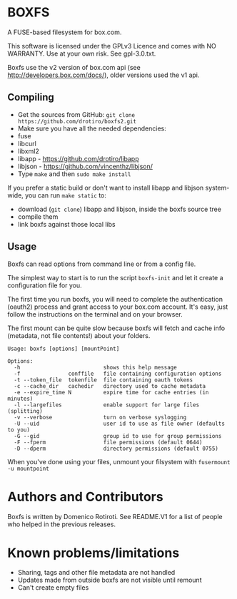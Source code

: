 BOXFS
=====

A FUSE-based filesystem for box.com.

This software is licensed under the GPLv3 Licence and comes with NO WARRANTY.
Use at your own risk. See gpl-3.0.txt.

Boxfs use the v2 version of box.com api (see http://developers.box.com/docs/),
older versions used the v1 api.

Compiling
---------

 * Get the sources from GitHub: `git clone https://github.com/drotiro/boxfs2.git`
 * Make sure you have all the needed dependencies:
  * fuse
  * libcurl
  * libxml2
  * libapp  - https://github.com/drotiro/libapp
  * libjson - https://github.com/vincenthz/libjson/
 * Type `make` and then `sudo make install`

If you prefer a static build or don't want to install libapp and libjson system-wide,
you can run `make static` to: 
 * download (`git clone`) libapp and libjson, inside the boxfs source tree
 * compile them
 * link boxfs against those local libs

Usage
-----

Boxfs can read options from command line or from a config file.

The simplest way to start is to run the script `boxfs-init` and let it create
a configuration file for you.

The first time you run boxfs, you will need to complete the authentication
(oauth2) process and grant access to your box.com account. It's easy, just
follow the instructions on the terminal and on your browser.

The first mount can be quite slow because boxfs will fetch and cache info
(metadata, not file contents!) about your folders.

	Usage: boxfs [options] [mountPoint]
	
	Options:
	  -h                          shows this help message
	  -f               conffile   file containing configuration options
	  -t --token_file  tokenfile  file containing oauth tokens
	  -c --cache_dir   cachedir   directory used to cache metadata
	  -e --expire_time N          expire time for cache entries (in minutes)
	  -l --largefiles             enable support for large files (splitting)
	  -v --verbose                turn on verbose syslogging
	  -U --uid                    user id to use as file owner (defaults to you)
	  -G --gid                    group id to use for group permissions
	  -F --fperm                  file permissions (default 0644)
	  -D --dperm                  directory permissions (default 0755)


When you've done using your files, unmount your filsystem
with `fusermount -u mountpoint`

Authors and Contributors
========================

Boxfs is written by Domenico Rotiroti.
See README.V1 for a list of people who helped in the previous releases.

Known problems/limitations
==========================

 * Sharing, tags and other file metadata are not handled
 * Updates made from outside boxfs are not visible until remount
 * Can't create empty files
